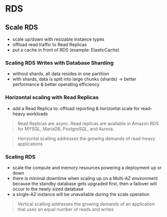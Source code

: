 # RDS #

## Scale RDS ##
- scale up/down with resizable instance types
- offload read traffic to Read Replicas
- put a cache in front of RDS (example: ElasticCache)

### Scaling RDS Writes with Database Sharding ###
- without shards, all data resides in one partition
- with shards, data is split into large chunks (shards) -> better performance & better operating efficiency

### Horizontal scaling with Read Replicas ###
- add a Read Replica to: offload reporting & horizontal scale for read-heavy workloads

> Read Replicas are async. Read replicas are available in Amazon RDS for MYSQL, MariaDB, PostgreSQL, and Aurora.

> Horizontal scalling addresses the growing demands of read-heavy applications

### Scaling RDS ###
- scale the compute and memory resources powering a deployment up or down
- there is minimal downtime when scaling up on a Multi-AZ environment because the standby database gets upgraded first, then a failover will occur to the newly sized database
- a single-AZ instance will be unavailable during the scale operation

> Vertical scalling addresses the growing demands of an application that uses an equal number of reads and writes 

